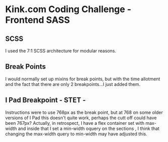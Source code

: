 # Kink.com Coding Challenge - Frontend SASS

## SCSS
I used the 7:1 SCSS architecture for modular reasons.

## Break Points
I would normally set up mixins for break points, but with the time allotment and the fact that there are only 2 breakpoints...I just added them.

## I Pad Breakpoint - STET -
Instructions were to use 768px as the break point, but at 768 on some older versions of I Pad this doesn't quite work, perhaps the cutt off could have been 767px?
Actually, in retrospect,  I have a flex container set with max-width and inside that I set a min-width oquery on the sections , I think that changing the max-width query to min-width may have adjusted this.

